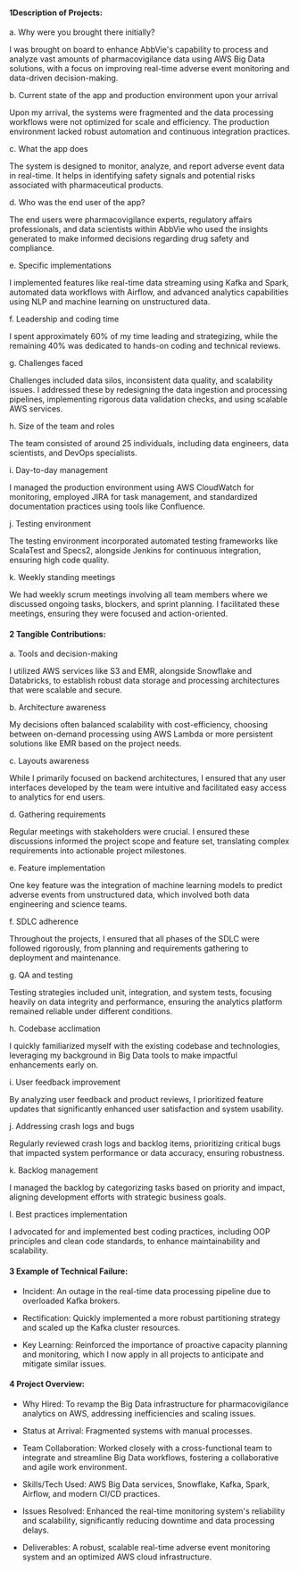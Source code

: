 #### 1Description of Projects:

a. Why were you brought there initially?

I was brought on board to enhance AbbVie's capability to process and analyze vast amounts of pharmacovigilance data using AWS Big Data solutions, with a focus on improving real-time adverse event monitoring and data-driven decision-making.

b. Current state of the app and production environment upon your arrival

Upon my arrival, the systems were fragmented and the data processing workflows were not optimized for scale and efficiency. The production environment lacked robust automation and continuous integration practices.

c. What the app does

The system is designed to monitor, analyze, and report adverse event data in real-time. It helps in identifying safety signals and potential risks associated with pharmaceutical products.

d. Who was the end user of the app?

The end users were pharmacovigilance experts, regulatory affairs professionals, and data scientists within AbbVie who used the insights generated to make informed decisions regarding drug safety and compliance.

e. Specific implementations

I implemented features like real-time data streaming using Kafka and Spark, automated data workflows with Airflow, and advanced analytics capabilities using NLP and machine learning on unstructured data.

f. Leadership and coding time

I spent approximately 60% of my time leading and strategizing, while the remaining 40% was dedicated to hands-on coding and technical reviews.

g. Challenges faced

Challenges included data silos, inconsistent data quality, and scalability issues. I addressed these by redesigning the data ingestion and processing pipelines, implementing rigorous data validation checks, and using scalable AWS services.

h. Size of the team and roles

The team consisted of around 25 individuals, including data engineers, data scientists, and DevOps specialists.

i. Day-to-day management

I managed the production environment using AWS CloudWatch for monitoring, employed JIRA for task management, and standardized documentation practices using tools like Confluence.

j. Testing environment

The testing environment incorporated automated testing frameworks like ScalaTest and Specs2, alongside Jenkins for continuous integration, ensuring high code quality.

k. Weekly standing meetings

We had weekly scrum meetings involving all team members where we discussed ongoing tasks, blockers, and sprint planning. I facilitated these meetings, ensuring they were focused and action-oriented.

#### 2 Tangible Contributions:

a. Tools and decision-making

I utilized AWS services like S3 and EMR, alongside Snowflake and Databricks, to establish robust data storage and processing architectures that were scalable and secure.

b. Architecture awareness

My decisions often balanced scalability with cost-efficiency, choosing between on-demand processing using AWS Lambda or more persistent solutions like EMR based on the project needs.

c. Layouts awareness

While I primarily focused on backend architectures, I ensured that any user interfaces developed by the team were intuitive and facilitated easy access to analytics for end users.

d. Gathering requirements

Regular meetings with stakeholders were crucial. I ensured these discussions informed the project scope and feature set, translating complex requirements into actionable project milestones.

e. Feature implementation

One key feature was the integration of machine learning models to predict adverse events from unstructured data, which involved both data engineering and science teams.

f. SDLC adherence

Throughout the projects, I ensured that all phases of the SDLC were followed rigorously, from planning and requirements gathering to deployment and maintenance.

g. QA and testing

Testing strategies included unit, integration, and system tests, focusing heavily on data integrity and performance, ensuring the analytics platform remained reliable under different conditions.


h. Codebase acclimation

I quickly familiarized myself with the existing codebase and technologies, leveraging my background in Big Data tools to make impactful enhancements early on.

i. User feedback improvement

By analyzing user feedback and product reviews, I prioritized feature updates that significantly enhanced user satisfaction and system usability.

j. Addressing crash logs and bugs

Regularly reviewed crash logs and backlog items, prioritizing critical bugs that impacted system performance or data accuracy, ensuring robustness.

k. Backlog management

I managed the backlog by categorizing tasks based on priority and impact, aligning development efforts with strategic business goals.

l. Best practices implementation

I advocated for and implemented best coding practices, including OOP principles and clean code standards, to enhance maintainability and scalability.

#### 3 Example of Technical Failure:

- Incident: An outage in the real-time data processing pipeline due to overloaded Kafka brokers.

- Rectification: Quickly implemented a more robust partitioning strategy and scaled up the Kafka cluster resources.

- Key Learning: Reinforced the importance of proactive capacity planning and monitoring, which I now apply in all projects to anticipate and mitigate similar issues.

#### 4 Project Overview:

- Why Hired: To revamp the Big Data infrastructure for pharmacovigilance analytics on AWS, addressing inefficiencies and scaling issues.

- Status at Arrival: Fragmented systems with manual processes.

- Team Collaboration: Worked closely with a cross-functional team to integrate and streamline Big Data workflows, fostering a collaborative and agile work environment.

- Skills/Tech Used: AWS Big Data services, Snowflake, Kafka, Spark, Airflow, and modern CI/CD practices.

- Issues Resolved: Enhanced the real-time monitoring system's reliability and scalability, significantly reducing downtime and data processing delays.

- Deliverables: A robust, scalable real-time adverse event monitoring system and an optimized AWS cloud infrastructure.